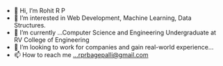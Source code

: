 - 👋 Hi, I’m Rohit R P
- 👀 I’m interested in Web Development, Machine Learning, Data Structures.
- 🌱 I’m currently  ...Computer Science and Engineering Undergraduate at RV College of Engineering
- 💞️ I’m looking to work for companies and gain real-world experience...
- 📫 How to reach me ...rprbagepalli@gmail.com

<!---
RohitRP2001/RohitRP2001 is a ✨ special ✨ repository because its `README.md` (this file) appears on your GitHub profile.
You can click the Preview link to take a look at your changes.
--->

